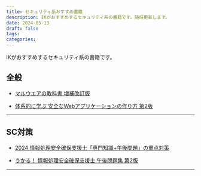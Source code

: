 ```yaml
---
title: セキュリティ系おすすめ書籍
description: IKがおすすめするセキュリティ系の書籍です。随時更新します。
date: 2024-05-13
draft: false
tags:
categories:
---
```


IKがおすすめするセキュリティ系の書籍です。

## 全般


- [マルウエアの教科書 増補改訂版](https://bookplus.nikkei.com/atcl/catalog/23/08/02/00939/)

- [体系的に学ぶ 安全なWebアプリケーションの作り方 第2版](https://www.sbcr.jp/product/4797393163/)


---

## SC対策


- [2024 情報処理安全確保支援士「専門知識+午後問題」の重点対策](https://www.itec.co.jp/store/products/detail.php?product_id=3855)

- [うかる！ 情報処理安全確保支援士 午後問題集 第2版 ](https://bookplus.nikkei.com/atcl/catalog/23/05/11/00810/)


---